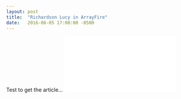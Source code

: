 ```yaml
---
layout: post
title:  "Richardson Lucy in ArrayFire"
date:   2016-06-05 17:00:00 -0500
---
```


Test to get the article...
![Document]({{site.url}}/resources/richardsonLucy/algorithmReport.pdf)
